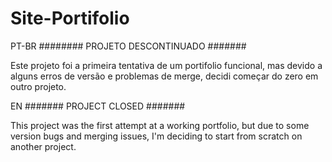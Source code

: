 # Site-Portifolio

PT-BR  ########  PROJETO DESCONTINUADO #######

Este projeto foi a primeira tentativa de um portifolio funcional, mas devido a alguns erros de versão e problemas de merge, decidi começar do zero em outro projeto.

EN  ####### PROJECT CLOSED #######

This project was the first attempt at a working portfolio, but due to some version bugs and merging issues, I'm deciding to start from scratch on another project.
